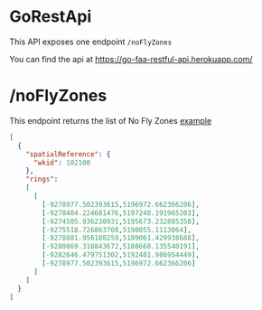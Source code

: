 # GoRestApi

This API exposes one endpoint `/noFlyZones`

You can find the api at https://go-faa-restful-api.herokuapp.com/

# /noFlyZones

This endpoint returns the list of No Fly Zones [example](https://go-faa-restful-api.herokuapp.com/noFlyZones)

```json
[
  {
    "spatialReference": {
      "wkid": 102100
    },
    "rings":
    [
      [
        [-9278977.502393615,5196972.662366206],
        [-9278404.224681476,5197240.191965203],
        [-9274505.936238931,5195673.232885358],
        [-9275518.726863708,5190055.1113064],
        [-9278881.956108259,5189061.429938688],
        [-9280869.318843672,5188660.135540191],
        [-9282646.479751302,5192481.986954449],
        [-9278977.502393615,5196972.662366206]
      ]
    ]
  }
]
```
